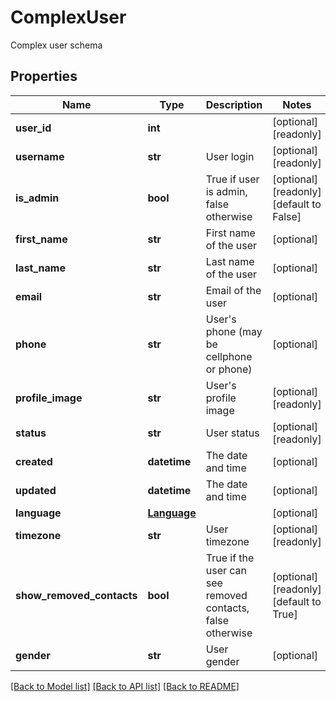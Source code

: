 # ComplexUser

Complex user schema
## Properties
Name | Type | Description | Notes
------------ | ------------- | ------------- | -------------
**user_id** | **int** |  | [optional] [readonly] 
**username** | **str** | User login | [optional] [readonly] 
**is_admin** | **bool** | True if user is admin, false otherwise | [optional] [readonly] [default to False]
**first_name** | **str** | First name of the user | [optional] 
**last_name** | **str** | Last name of the user | [optional] 
**email** | **str** | Email of the user | [optional] 
**phone** | **str** | User&#39;s phone (may be cellphone or phone) | [optional] 
**profile_image** | **str** | User&#39;s profile image | [optional] [readonly] 
**status** | **str** | User status | [optional] [readonly] 
**created** | **datetime** | The date and time | [optional] 
**updated** | **datetime** | The date and time | [optional] 
**language** | [**Language**](Language.md) |  | [optional] 
**timezone** | **str** | User timezone | [optional] [readonly] 
**show_removed_contacts** | **bool** | True if the user can see removed contacts, false otherwise | [optional] [readonly] [default to True]
**gender** | **str** | User gender | [optional] 

[[Back to Model list]](../README.md#documentation-for-models) [[Back to API list]](../README.md#documentation-for-api-endpoints) [[Back to README]](../README.md)


